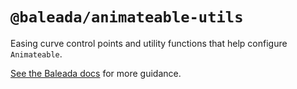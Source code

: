 # `@baleada/animateable-utils`

Easing curve control points and utility functions that help configure `Animateable`.

[See the Baleada docs](https://baleada.netlify.com) for more guidance.
